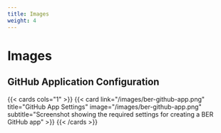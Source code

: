 ```yaml
---
title: Images
weight: 4
---
```


# Images
## GitHub Application Configuration

{{< cards cols="1" >}}
  {{< card link="/images/ber-github-app.png" title="GitHub App Settings" image="/images/ber-github-app.png" subtitle="Screenshot showing the required settings for creating a BER GitHub app" >}}
{{< /cards >}}
